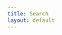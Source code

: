 ```yaml
---
title: Search
layout: default
---
```


<script>
    var qs = location.search.substr(1).split('&');

    if (qs[0] !== '') {
        qs.forEach(function(item) {
                var k = item.split('=')[0],
                    v = decodeURIComponent(item.split('=')[1].replace(/\+/g, '%20'));

                if (k === 'q') {
                    document.getElementById('search_input').value = v;
                }
            }
        );
    }

    (function() {
        var cx = '006145326556115505877:jeimmot9ugc';
        var gcse = document.createElement('script');
        gcse.type = 'text/javascript';
        gcse.async = true;
        gcse.src = (document.location.protocol == 'https:' ? 'https:' : 'http:') +
            '//cse.google.com/cse.js?cx=' + cx;
        var s = document.getElementsByTagName('script')[0];
        s.parentNode.insertBefore(gcse, s);
    })();
</script>

<div><gcse:searchresults-only></gcse:searchresults-only></div>
